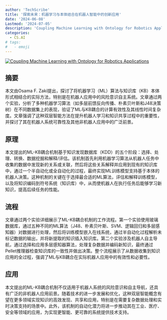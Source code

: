 ```yaml
---
author: 'TechScribe'
title: '探索未来：机器学习与本体结合在机器人智能中的创新应用'
date: '2024-06-08'
Lastmod: '2024-07-05'
description: 'Coupling Machine Learning with Ontology for Robotics Applications'
categories:
  - CS.AI
# tags:
#   - emoji
---
```


[![Coupling Machine Learning with Ontology for Robotics Applications](https://arxiv-research-1301205113.cos.ap-guangzhou.myqcloud.com/images/2407.02500v1.pdf_0.jpg)](https://arxiv.org/abs/2407.02500v1)

## 摘要

本文由Osama F. Zaki提出，探讨了将机器学习（ML）算法与知识库（KB）本体形式相结合的实际方法，特别是在机器人应用中的风险意识自主系统。文章通过两个实验，分析了多种机器学习算法（如多层前馈反向传播、朴素贝叶斯和J48决策树）在不同数据集上的表现，验证了ML与KB耦合的计算有效性及其线性时间复杂度。文章强调了这种双层智能方法在提升机器人学习和知识共享过程中的重要性，并探讨了其在机器人系统可靠性及其他非机器人应用中的广泛前景。<!--more-->

## 原理

本文提出的ML-KB耦合机制基于知识发现数据库（KDD）的五个阶段：选择、处理、转换、数据挖掘和解释/评估。该机制首先利用机器学习算法从机器人任务中收集的数据中发现新的关系或关联，然后将这些关系解释并应用到现有的知识库中，通过一个半自动化或全自动化的过程，最终实现ML训练模型支持基于本体的机器人决策。这种机制的关键在于选择最合适的ML算法，评估和解释训练模型，以及将知识编码到符号系统（知识库）中，从而使机器人在执行任务后能够学习新知识，提高后续任务的性能。

## 流程

文章通过两个实验详细展示了ML-KB耦合机制的工作流程。第一个实验使用玻璃数据库，通过五种不同的ML算法（J48、朴素贝叶斯、SVM、逻辑回归和多层感知器）对数据进行处理，然后将训练模型嵌入在线系统，通过半自动化过程解析未标记数据的输出，并将新提取的知识插入知识库。第二个实验涉及机器人自主导航，通过选择和应用多层感知器算法，处理复杂数据并编码新知识，最终通过Pellet推理器检查知识库的一致性并做出决策。整个流程展示了从数据收集到知识应用的全过程，强调了ML与KB耦合在实际机器人应用中的有效性和必要性。

## 应用

本文提出的ML-KB耦合机制不仅适用于机器人系统的风险意识和自主导航，还具有广泛的非机器人应用前景。随着技术的进一步发展和优化，这种双层智能概念有望在更多领域实现知识的高效发现、共享和应用，特别是在需要复杂数据处理和实时决策支持的场景中。此外，该机制的自动化潜力将进一步推动其在工业、医疗、安全等领域的应用，为实现更智能、更可靠的系统提供技术支持。